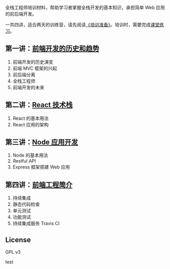 全栈工程师培训材料，帮助学习者掌握全栈开发的基本知识，承担简单 Web 应用的前后端开发。

一共四讲，适合两天的训练营，请先阅读[《培训准备》](docs/preparation.md)。培训时，需要完成[课堂练习](demos)。

## 第一讲：[前端开发的历史和趋势](./docs/history.md)

1. 前端开发的历史演变
2. 前端 MVC 框架的兴起
3. 前后端分离
4. 全栈工程师
5. 前端开发的未来

## 第二讲：[React 技术栈](./docs/react.md)

1. React 的基本用法
2. React 应用的架构

## 第三讲：[Node 应用开发](./docs/node.md)

1. Node 的基本用法
2. Restful API
3. Express 框架搭建 Web 应用

## 第四讲：[前端工程简介](./docs/engineering.md)

1. 持续集成
1. 静态代码检查
1. 单元测试
1. 功能测试
1. 持续集成服务 Travis CI

## License

GPL v3

test
